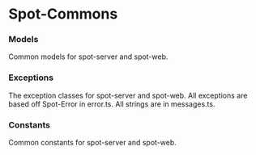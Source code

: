# Spot-Commons

### Models

Common models for spot-server and spot-web.

### Exceptions

The exception classes for spot-server and spot-web.
All exceptions are based off Spot-Error in error.ts.
All strings are in messages.ts.

### Constants

Common constants for spot-server and spot-web.
